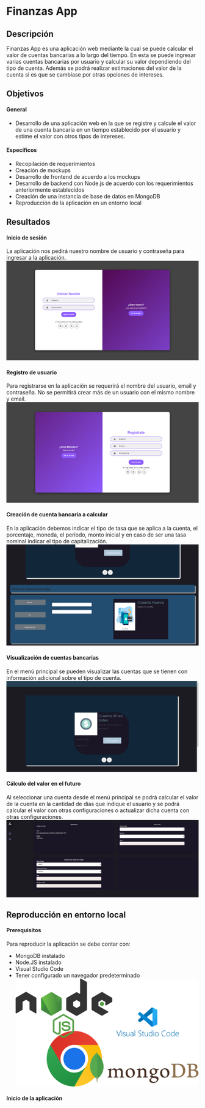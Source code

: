 # Finanzas App
## Descripción
Finanzas App es una aplicación web mediante la cual se puede calcular el valor de cuentas bancarias a lo largo del tiempo. En esta se puede ingresar varias cuentas bancarias por usuario y calcular su valor dependiendo del tipo de cuenta. Además se podrá realizar estimaciones del valor de la cuenta si es que se cambiase por otras opciones de intereses.
## Objetivos
#### General
- Desarrollo de una aplicación web en la que se registre y calcule el valor de una cuenta bancaria en un tiempo establecido por el usuario y estime el valor con otros tipos de intereses.
#### Específicos
- Recopilación de requerimientos
- Creación de mockups
- Desarrollo de frontend de acuerdo a los mockups
- Desarrollo de backend con Node.js de acuerdo con los requerimientos anteriormente establecidos
- Creación de una instancia de base de datos en MongoDB
- Reproducción de la aplicación en un entorno local
## Resultados
#### Inicio de sesión
La aplicación nos pedirá nuestro nombre de usuario y contraseña para ingresar a la aplicación. 
![Resultados](Images/Inicio_sesion.png)
#### Registro de usuario 
Para registrarse en la aplicación se requerirá el nombre del usuario, email y contraseña. No se permitirá crear más de un usuario con el mismo nombre y email.
![Registro](Images/Registro.png)
#### Creación de cuenta bancaria a calcular
En la aplicación debemos indicar el tipo de tasa que se aplica a la cuenta, el porcentaje, moneda, el período, monto inicial y en caso de ser una tasa nominal indicar el tipo de capitalización.
![cuenta_nueva](Images/Cuenta_nueva.png)
#### Visualización de cuentas bancarias
En el menú principal se pueden visualizar las cuentas que se tienen con información adicional sobre el tipo de cuenta.
![visualizar](Images/Visualizar_cuenta.png)
#### Cálculo del valor en el futuro
Al seleccionar una cuenta desde el menú principal se podrá calcular el valor de la cuenta en la cantidad de días que indique el usuario y se podrá calcular el valor con otras configuraciones o actualizar dicha cuenta con otras configuraciones.
![valor_futuro](Images/Calculo.png)
## Reproducción en entorno local
#### Prerequisitos
Para reproducir la aplicación se debe contar con:
- MongoDB instalado
- Node.JS instalado
- Visual Studio Code
- Tener configurado un navegador predeterminado
![Prerequisitos](Images/Prerequisitos.png)
#### Inicio de la aplicación
